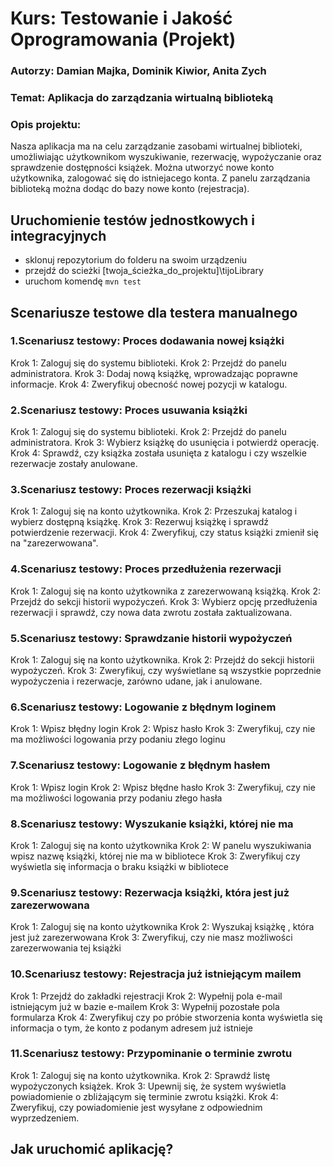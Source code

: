 # Kurs: Testowanie i Jakość Oprogramowania (Projekt)

### Autorzy: Damian Majka, Dominik Kiwior, Anita Zych
### Temat: Aplikacja do zarządzania wirtualną biblioteką
### Opis projektu:
Nasza aplikacja ma na celu zarządzanie zasobami wirtualnej biblioteki, umożliwiając użytkownikom wyszukiwanie, rezerwację, wypożyczanie oraz sprawdzenie dostępności książek. Można utworzyć nowe konto użytkownika, zalogować się do istniejacego konta. Z panelu zarządzania biblioteką można dodąc do bazy nowe konto (rejestracja).

## Uruchomienie testów jednostkowych i integracyjnych
- sklonuj repozytorium do folderu na swoim urządzeniu
- przejdź do scieżki [twoja_ścieżka_do_projektu]\tijoLibrary
- uruchom komendę `mvn test`

## Scenariusze testowe dla testera manualnego

### 1.Scenariusz testowy: Proces dodawania nowej książki 
Krok 1: Zaloguj się do systemu biblioteki. 
Krok 2: Przejdź do panelu administratora. 
Krok 3: Dodaj nową książkę, wprowadzając poprawne informacje. 
Krok 4: Zweryfikuj obecność nowej pozycji w katalogu. 

### 2.Scenariusz testowy: Proces usuwania książki 
Krok 1: Zaloguj się do systemu biblioteki. 
Krok 2: Przejdź do panelu administratora. 
Krok 3: Wybierz książkę do usunięcia i potwierdź operację. 
Krok 4: Sprawdź, czy książka została usunięta z katalogu i czy wszelkie rezerwacje zostały anulowane. 

### 3.Scenariusz testowy: Proces rezerwacji książki 
Krok 1: Zaloguj się na konto użytkownika. 
Krok 2: Przeszukaj katalog i wybierz dostępną książkę. 
Krok 3: Rezerwuj książkę i sprawdź potwierdzenie rezerwacji. 
Krok 4: Zweryfikuj, czy status książki zmienił się na "zarezerwowana". 

### 4.Scenariusz testowy: Proces przedłużenia rezerwacji 
Krok 1: Zaloguj się na konto użytkownika z zarezerwowaną książką. 
Krok 2: Przejdź do sekcji historii wypożyczeń. 
Krok 3: Wybierz opcję przedłużenia rezerwacji i sprawdź, czy nowa data zwrotu została zaktualizowana. 

### 5.Scenariusz testowy: Sprawdzanie historii wypożyczeń 
Krok 1: Zaloguj się na konto użytkownika. 
Krok 2: Przejdź do sekcji historii wypożyczeń. 
Krok 3: Zweryfikuj, czy wyświetlane są wszystkie poprzednie wypożyczenia i rezerwacje, zarówno udane, jak i anulowane. 

### 6.Scenariusz testowy: Logowanie z błędnym loginem 
Krok 1: Wpisz błędny login 
Krok 2: Wpisz hasło 
Krok 3: Zweryfikuj, czy nie ma możliwości logowania przy podaniu złego loginu 

### 7.Scenariusz testowy: Logowanie z błędnym hasłem 
Krok 1: Wpisz login 
Krok 2: Wpisz błędne hasło 
Krok 3: Zweryfikuj, czy nie ma możliwości logowania przy podaniu złego hasła 

### 8.Scenariusz testowy: Wyszukanie książki, której nie ma 
Krok 1: Zaloguj się na konto użytkownika 
Krok 2: W panelu wyszukiwania wpisz nazwę książki, której nie ma w bibliotece 
Krok 3: Zweryfikuj czy wyświetla się informacja o braku książki w bibliotece 

### 9.Scenariusz testowy: Rezerwacja książki, która jest już zarezerwowana 
Krok 1: Zaloguj się na konto użytkownika 
Krok 2: Wyszukaj książkę , która jest już zarezerwowana 
Krok 3: Zweryfikuj, czy nie masz możliwości zarezerwowania tej książki	 

### 10.Scenariusz testowy: Rejestracja już istniejącym mailem 
Krok 1: Przejdź do zakładki rejestracji 
Krok 2: Wypełnij pola e-mail istniejącym już w bazie e-mailem 
Krok 3: Wypełnij pozostałe pola formularza 
Krok 4: Zweryfikuj czy po próbie stworzenia konta wyświetla się informacja o tym, że konto z 	podanym adresem już istnieje	 

### 11.Scenariusz testowy: Przypominanie o terminie zwrotu
Krok 1: Zaloguj się na konto użytkownika.
Krok 2: Sprawdź listę wypożyczonych książek.
Krok 3: Upewnij się, że system wyświetla powiadomienie o zbliżającym się terminie zwrotu książki.
Krok 4: Zweryfikuj, czy powiadomienie jest wysyłane z odpowiednim wyprzedzeniem.
## Jak uruchomić aplikację?
